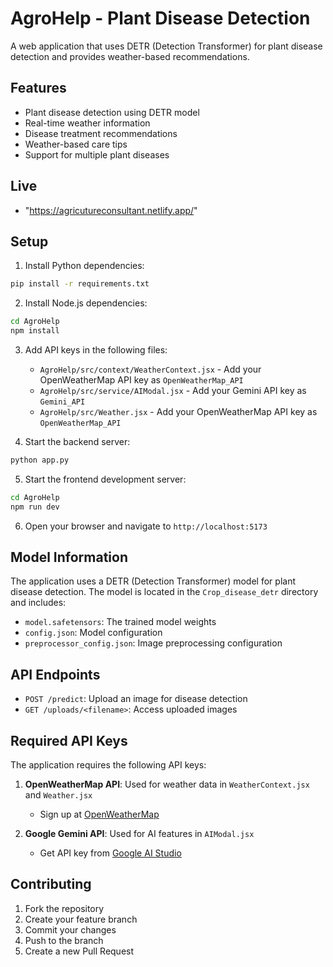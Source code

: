 # AgroHelp - Plant Disease Detection

A web application that uses DETR (Detection Transformer) for plant disease detection and provides weather-based recommendations.

## Features

- Plant disease detection using DETR model
- Real-time weather information
- Disease treatment recommendations
- Weather-based care tips
- Support for multiple plant diseases

## Live

- "https://agricutureconsultant.netlify.app/"

## Setup

1. Install Python dependencies:
```bash
pip install -r requirements.txt
```

2. Install Node.js dependencies:
```bash
cd AgroHelp
npm install
```

3. Add API keys in the following files:
   - `AgroHelp/src/context/WeatherContext.jsx` - Add your OpenWeatherMap API key as `OpenWeatherMap_API`
   - `AgroHelp/src/service/AIModal.jsx` - Add your Gemini API key as `Gemini_API`
   - `AgroHelp/src/Weather.jsx` - Add your OpenWeatherMap API key as `OpenWeatherMap_API`

4. Start the backend server:
```bash
python app.py
```

5. Start the frontend development server:
```bash
cd AgroHelp
npm run dev
```

6. Open your browser and navigate to `http://localhost:5173`

## Model Information

The application uses a DETR (Detection Transformer) model for plant disease detection. The model is located in the `Crop_disease_detr` directory and includes:

- `model.safetensors`: The trained model weights
- `config.json`: Model configuration
- `preprocessor_config.json`: Image preprocessing configuration

## API Endpoints

- `POST /predict`: Upload an image for disease detection
- `GET /uploads/<filename>`: Access uploaded images

## Required API Keys

The application requires the following API keys:
1. **OpenWeatherMap API**: Used for weather data in `WeatherContext.jsx` and `Weather.jsx`
   - Sign up at [OpenWeatherMap](https://openweathermap.org/api)
   
2. **Google Gemini API**: Used for AI features in `AIModal.jsx`
   - Get API key from [Google AI Studio](https://ai.google.dev/)

## Contributing

1. Fork the repository
2. Create your feature branch
3. Commit your changes
4. Push to the branch
5. Create a new Pull Request 
